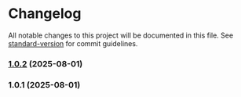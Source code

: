 # Changelog

All notable changes to this project will be documented in this file. See [standard-version](https://github.com/conventional-changelog/standard-version) for commit guidelines.

### [1.0.2](https://github.com/ElLuco6/crm-mateleau/compare/v1.0.1...v1.0.2) (2025-08-01)

### 1.0.1 (2025-08-01)
